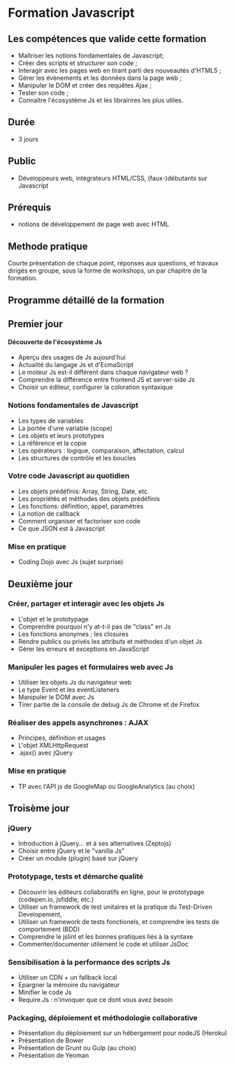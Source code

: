 # Formation Javascript

## Les compétences que valide cette formation

- Maîtriser les notions fondamentales de Javascript;
- Créer des scripts et structurer son code ;
- Interagir avec les pages web en tirant parti des nouveautés d'HTML5 ;
- Gérer les évènements et les données dans la page web ;
- Manipuler le DOM et créer des requêtes Ajax ;
- Tester son code ;
- Connaître l'écosystème Js et les librairires les plus utiles.


## Durée

* 3 jours

## Public

* Développeurs web, intégrateurs HTML/CSS, (faux-)débutants sur Javascript

## Prérequis

* notions de développement de page web avec HTML

## Methode pratique

Courte présentation de chaque point, réponses aux questions, et travaux dirigés en groupe, sous la forme de workshops, un par chapitre de la formation.

## Programme détaillé de la formation

## Premier jour

#### Découverte de l'écosystème Js

* Aperçu des usages de Js aujourd'hui
* Actualité du langage Js et d'EcmaScript
* Le moteur Js est-il différent dans chaque navigateur web ?
* Comprendre la différence entre frontend JS et server-side Js
* Choisir un éditeur, configurer la coloration syntaxique

### Notions fondamentales de Javascript

* Les types de variables
* La portée d'une variable (scope)
* Les objets et leurs prototypes
* La référence et la copie
* Les opérateurs : logique, comparaison, affectation, calcul
* Les structures de contrôle et les boucles

### Votre code Javascript au quotidien

* Les objets prédéfinis: Array, String, Date, etc.
* Les propriétés et méthodes des objets prédéfinis 
* Les fonctions: définition, appel, paramètres
* La notion de callback
* Comment organiser et factoriser son code
* Ce que JSON est à Javascript

### Mise en pratique

* Coding Dojo avec Js (sujet surprise)

## Deuxième jour

### Créer, partager et interagir avec les objets Js

* L'objet et le prototypage
* Comprendre pourquoi n'y at-t-il pas de "class" en Js
* Les fonctions anonymes ; les closures
* Rendre publics ou privés les attributs et méthodes d'un objet Js
* Gérer les erreurs et exceptions en JavaScript

### Manipuler les pages et formulaires web avec Js

* Utiliser les objets Js du navigateur web
* Le type Event et les eventListeners
* Manipuler le DOM avec Js
* Tirer partie de la console de debug Js de Chrome et de Firefox

### Réaliser des appels asynchrones : AJAX

* Principes, définition et usages
* L'objet XMLHttpRequest
* .ajax() avec jQuery

### Mise en pratique

* TP avec l'API js de GoogleMap ou GoogleAnalytics (au choix)

## Troisème jour

### jQuery

* Introduction à jQuery... et à ses alternatives (Zeptojs)
* Choisir entre jQuery et le "vanilla Js"
* Créer un module (plugin) basé sur jQuery

### Prototypage, tests et démarche qualité 

* Découvrir les éditeurs collaboratifs en ligne, pour le prototypage (codepen.io, jsfiddle, etc.)
* Utiliser un framework de test unitaires et la pratique du Test-Driven Developement,
* Utiliser un framework de tests fonctionels, et comprendre les tests de comportement (BDD)
* Comprendre le jslint et les bonnes pratiques liés à la syntaxe
* Commenter/documenter utilement le code et utiliser JsDoc

### Sensibilisation à la performance des scripts Js

* Utiliser un CDN + un fallback local
* Epargner la mémoire du navigateur
* Minifier le code Js
* Require.Js : n'invoquer que ce dont vous avez besoin


### Packaging, déploiement et méthodologie collaborative

* Présentation du déploiement sur un hébergement pour nodeJS (Heroku)
* Présentation de Bower
* Présentation de Grunt ou Gulp (au choix)
* Présentation de Yeoman
